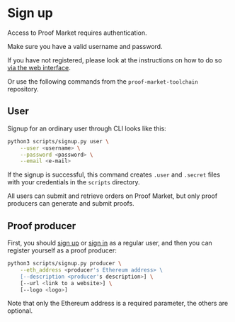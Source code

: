 # Sign up

Access to Proof Market requires authentication.

Make sure you have a valid username and password.

If you have not registered, please look at the instructions on how to do so [via the web interface](../market/web-interface.md#creating-an-account).

Or use the following commands from the `proof-market-toolchain` repository.

## User

Signup for an ordinary user through CLI looks like this:

```bash
python3 scripts/signup.py user \
    --user <username> \
    --password <password> \
    --email <e-mail>
```

If the signup is successful, this command creates `.user` and `.secret` files with your credentials in the `scripts` directory.

All users can submit and retrieve orders on Proof Market, but only proof producers can generate and submit proofs.

## Proof producer

First, you should [sign up](#user) or [sign in](../toolchain/cli-reference/user.md#signing-in) as a regular user, and then you can register yourself as a proof producer:

```bash
python3 scripts/signup.py producer \
    --eth_address <producer's Ethereum address> \
    [--description <producer's description>] \
    [--url <link to a website>] \
    [--logo <logo>]
```

Note that only the Ethereum address is a required parameter, the others are optional.
